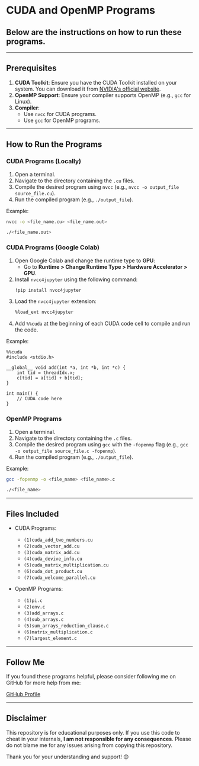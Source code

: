 # CUDA and OpenMP Programs
## Below are the instructions on how to run these programs. 

---

## Prerequisites

1. **CUDA Toolkit**: Ensure you have the CUDA Toolkit installed on your system. You can download it from [NVIDIA's official website](https://developer.nvidia.com/cuda-downloads).
2. **OpenMP Support**: Ensure your compiler supports OpenMP (e.g., `gcc` for Linux).
3. **Compiler**:
   - Use `nvcc` for CUDA programs.
   - Use `gcc` for OpenMP programs.

---

## How to Run the Programs

### CUDA Programs (Locally)

1. Open a terminal.
2. Navigate to the directory containing the `.cu` files.
3. Compile the desired program using `nvcc` (e.g., `nvcc -o output_file source_file.cu`).
4. Run the compiled program (e.g., `./output_file`).

Example:
```bash
nvcc -o <file_name.cu> <file_name.out>

./<file_name.out>
```

### CUDA Programs (Google Colab)

1. Open Google Colab and change the runtime type to **GPU**:
   - Go to **Runtime > Change Runtime Type > Hardware Accelerator > GPU**.
2. Install `nvcc4jupyter` using the following command:
   ```bash
   !pip install nvcc4jupyter
   ```
3. Load the `nvcc4jupyter` extension:
   ```bash
   %load_ext nvcc4jupyter
   ```
4. Add `%%cuda` at the beginning of each CUDA code cell to compile and run the code.

Example:
```cuda
%%cuda
#include <stdio.h>

__global__ void add(int *a, int *b, int *c) {
    int tid = threadIdx.x;
    c[tid] = a[tid] + b[tid];
}

int main() {
    // CUDA code here
}
```

### OpenMP Programs

1. Open a terminal.
2. Navigate to the directory containing the `.c` files.
3. Compile the desired program using `gcc` with the `-fopenmp` flag (e.g., `gcc -o output_file source_file.c -fopenmp`).
4. Run the compiled program (e.g., `./output_file`).

Example:
```bash
gcc -fopenmp -o <file_name> <file_name>.c

./<file_name>
```

---

## Files Included

- CUDA Programs:
  - `(1)cuda_add_two_numbers.cu`
  - `(2)cuda_vector_add.cu`
  - `(3)cuda_matrix_add.cu`
  - `(4)cuda_devive_info.cu`
  - `(5)cuda_matrix_multiplication.cu`
  - `(6)cuda_dot_product.cu`
  - `(7)cuda_welcome_parallel.cu`
    
- OpenMP Programs:
  - `(1)pi.c`
  - `(2)env.c`
  - `(3)add_arrays.c`
  - `(4)sub_arrays.c`
  - `(5)sum_arrays_reduction_clause.c`
  - `(6)matrix_multiplication.c`
  - `(7)largest_element.c`

---

## Follow Me
If you found these programs helpful, please consider following me on GitHub for more help from me:

[GitHub Profile](https://github.com/Srinidhi-070)

---

## Disclaimer
This repository is for educational purposes only. If you use this code to cheat in your internals, **I am not responsible for any consequences**. Please do not blame me for any issues arising from copying this repository.

Thank you for your understanding and support! 😊

